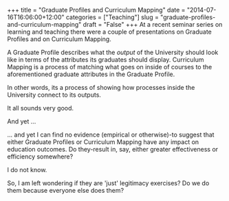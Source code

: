 +++
title = "Graduate Profiles and Curriculum Mapping"
date = "2014-07-16T16:06:00+12:00"
categories = ["Teaching"]
slug = "graduate-profiles-and-curriculum-mapping"
draft = "False"
+++
At a recent seminar series on learning and teaching there were a couple
of presentations on Graduate Profiles and on Curriculum Mapping.

A Graduate Profile describes what the _output_ of the University
should look like in terms of the attributes its graduates should display.
Curriculum Mapping is a process of matching what goes on inside of
courses to the aforementioned graduate attributes in the Graduate Profile.

In other words, its a process of showing how processes inside the
University connect to its outputs.

It all sounds very good.

And yet ...

... and yet I can find no evidence (empirical or otherwise)-to suggest
that either Graduate Profiles or Curriculum Mapping have any impact on
education outcomes. Do they-result in, say, either greater
effectiveness or efficiency somewhere?

I do not know.

So, I am left wondering if they are 'just' legitimacy exercises? Do we
do them because everyone else does them?

